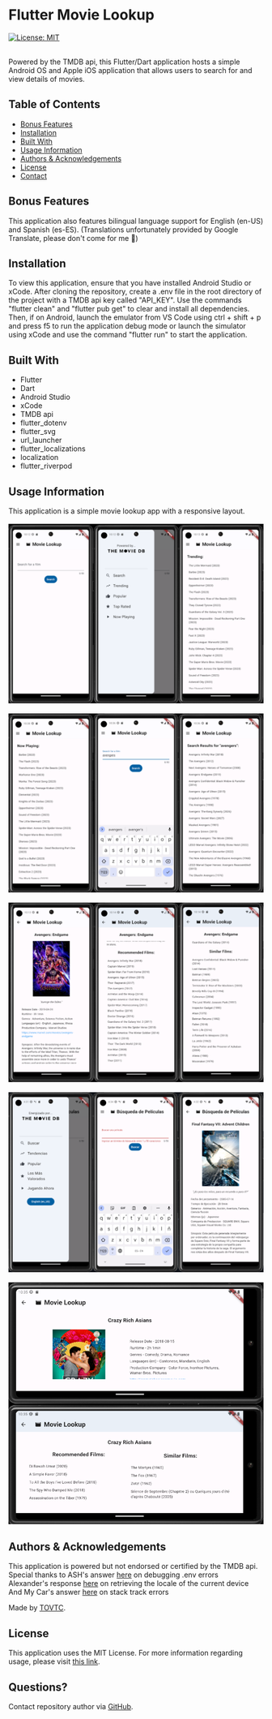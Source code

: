 
  # Flutter Movie Lookup
  [![License: MIT](https://img.shields.io/badge/License-MIT-yellow.svg)](https://opensource.org/licenses/MIT)</br></br>
    
  Powered by the TMDB api, this Flutter/Dart application hosts a simple Android OS and Apple iOS application that allows users to search for and view details of movies.
  
  ## Table of Contents
  * [Bonus Features](#features)
  * [Installation](#installation)
  * [Built With](#built)
  * [Usage Information](#usage)
  * [Authors & Acknowledgements](#credits)
  * [License](#license)
  * [Contact](#questions)
  
  ## Bonus Features<a name="features"></a>
  This application also features bilingual language support for English (en-US) and Spanish (es-ES). (Translations unfortunately provided by Google Translate, please don't come for me 🥺)
  
  ## Installation<a name="installation"></a>
  To view this application, ensure that you have installed Android Studio or xCode. After cloning the repository, create a .env file in the root directory of the project with a TMDB api key called "API_KEY". Use the commands "flutter clean" and "flutter pub get" to clear and install all dependencies. Then, if on Android, launch the emulator from VS Code using ctrl + shift + p and press f5 to run the application debug mode or launch the simulator using xCode and use the command "flutter run" to start the application.
  
  ## Built With<a name="built"></a>
  * Flutter
  * Dart
  * Android Studio
  * xCode
  * TMDB api
  * flutter_dotenv
  * flutter_svg
  * url_launcher
  * flutter_localizations
  * localization
  * flutter_riverpod

  ## Usage Information<a name="usage"></a>
  
  This application is a simple movie lookup app with a responsive layout.</br>
  </br>![Flutter Movie Lookup](./assets/screencaptures/row-one.png "Flutter Movie Lookup")</br>
  </br>![Flutter Movie Lookup](./assets/screencaptures/row-two.png "Flutter Movie Lookup")</br>
  </br>![Flutter Movie Lookup](./assets/screencaptures/row-three.png "Flutter Movie Lookup")</br>
  </br>![Flutter Movie Lookup](./assets/screencaptures/row-three-point-five.png "Flutter Movie Lookup")</br>
  </br>![Flutter Movie Lookup](./assets/screencaptures/row-four.png "Flutter Movie Lookup")</br>
  
  ## Authors & Acknowledgements<a name="credits"></a>
  
  This application is powered but not endorsed or certified by the TMDB api.</br>
  Special thanks to ASH's answer [here](https://stackoverflow.com/questions/67920555/filenotfounderror-with-flutter-dotenv) on debugging .env errors</br>
  Alexander's response [here](https://stackoverflow.com/questions/50923906/how-to-get-timezone-language-and-county-id-in-flutter-by-the-location-of-device) on retrieving the locale of the current device </br>
  And My Car's answer [here](https://stackoverflow.com/questions/73591769/got-a-stack-frame-from-packagestack-trace-where-a-vm-or-web-frame-was-expected) on stack track errors

  
  Made by [TOVTC](https://github.com/TOVTC).
  
  ## License<a name="license"></a>
  This application uses the MIT License. For more information regarding usage, please visit [this link](https://opensource.org/licenses/MIT).
    
  ## Questions?<a name="questions"></a>
  Contact repository author via [GitHub](https://github.com/TOVTC).</br>
